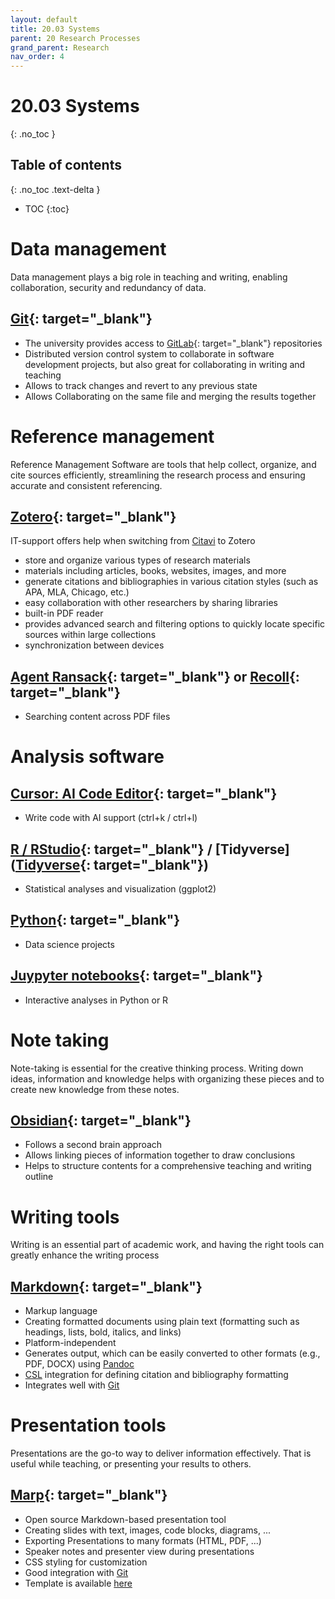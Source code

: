 ```yaml
---
layout: default
title: 20.03 Systems
parent: 20 Research Processes
grand_parent: Research
nav_order: 4
---
```


# 20.03 Systems
{: .no_toc }

## Table of contents
{: .no_toc .text-delta }

- TOC
{:toc}

# Data management

Data management plays a big role in teaching and writing, enabling collaboration, security and redundancy of data.

## [Git](https://www.uni-bamberg.de/its/dienstleistungen/dateidienste/gitlab/){: target="_blank"}

- The university provides access to [GitLab](https://www.uni-bamberg.de/its/dienstleistungen/dateidienste/gitlab/){: target="_blank"} repositories
- Distributed version control system to collaborate in software development projects, but also great for collaborating in writing and teaching
- Allows to track changes and revert to any previous state
- Allows Collaborating on the same file and merging the results together

# Reference management

Reference Management Software are tools that help collect, organize, and cite sources efficiently, streamlining the research process and ensuring accurate and
consistent referencing.

## [Zotero](https://www.uni-bamberg.de/ub/literaturverwaltung/zotero/){: target="_blank"}

IT-support offers help when switching from [Citavi](#Citavi) to Zotero

- store and organize various types of research materials
- materials including articles, books, websites, images, and more
- generate citations and bibliographies in various citation styles (such as APA, MLA, Chicago, etc.)
- easy collaboration with other researchers by sharing libraries
- built-in PDF reader
- provides advanced search and filtering options to quickly locate specific sources within large collections
- synchronization between devices

## [Agent Ransack](https://www.mythicsoft.com/agentransack/){: target="_blank"} or [Recoll](https://wiki.ubuntuusers.de/Recoll/){: target="_blank"}

- Searching content across PDF files

# Analysis software

## [Cursor: AI Code Editor](https://cursor.sh/){: target="_blank"}

- Write code with AI support (ctrl+k / ctrl+l)

## [R / RStudio](https://posit.co/){: target="_blank"} / [Tidyverse]([Tidyverse](https://www.tidyverse.org/){: target="_blank"})

- Statistical analyses and visualization (ggplot2)

## [Python](https://www.python.org/){: target="_blank"}

- Data science projects

## [Juypyter notebooks](https://jupyter.org/){: target="_blank"}

- Interactive analyses in Python or R

<!-- 
Research resources are important for students and teachers as they provide access to a wealth of information and knowledge, enabling them to stay informed,
enhance their understanding, and support their academic pursuits.
They serve as valuable tools for conducting research, expanding knowledge, and staying up-to-date with the latest developments in their respective fields.

## [DBIS](https://dbis.ur.de//fachliste.php?bib_id=ub_ba&lett=l&colors=&ocolors=)

- Database management and information systems research
- Licensed specialized databases covering various academic disciplines
- Most content is available in pdf format

## [Statista](https://www.uni-bamberg.de/its/dienstleistungen/pc/einkauf-hard-software/sonderkonditionen/statista/)

- Online platform providing access to a vast range of statistical data and market research information
- Allows users to visualize and analyze data through interactive charts, graphs and infographics
- Provides up-to-date statistics
- Content also available in [powerpoint](#Powerpoint) and [excel](#excel)

## [Online Library](https://katalog.ub.uni-bamberg.de/ubg-www/Katalog/)

- Online library platform offering a diverse collection of e-books across
- Multiple languages
- Allows users to search and browse

## [Google Scholar](https://www.uni-bamberg.de/ub/fuer-schuelerinnen-und-schueler/erfolgreich-recherchieren/)

- Web search-engine that focuses on scholarly literature
- Allows access to full-text PDFs of articles
- Provides citation metrics
- Allows users to create personal libraries
-->

# Note taking

Note-taking is essential for the creative thinking process. Writing down ideas, information and knowledge
helps with organizing these pieces and to create new knowledge from these notes.

## [Obsidian](https://obsidian.md/){: target="_blank"}

- Follows a second brain approach
- Allows linking pieces of information together to draw conclusions
- Helps to structure contents for a comprehensive teaching and writing outline

# Writing tools

Writing is an essential part of academic work, and having the right tools can greatly enhance the writing process

## [Markdown](https://www.markdownguide.org/){: target="_blank"}

- Markup language
- Creating formatted documents using plain text (formatting such as headings, lists, bold, italics, and links)
- Platform-independent
- Generates output, which can be easily converted to other formats (e.g., PDF, DOCX) using [Pandoc](https://pandoc.org/)
- [CSL](https://citationstyles.org/) integration for defining citation and bibliography formatting
- Integrates well with [Git](#git)

# Presentation tools

Presentations are the go-to way to deliver information effectively. That is useful while teaching, or presenting your results to others.

## [Marp](https://marp.app/){: target="_blank"}

- Open source Markdown-based presentation tool
- Creating slides with text, images, code blocks, diagrams, ...
- Exporting Presentations to many formats (HTML, PDF, ...)
- Speaker notes and presenter view during presentations
- CSS styling for customization
- Good integration with [Git](#git)
- Template is available [here](https://github.com/digital-work-lab/handbook/tree/main/assets/templates/marp)

